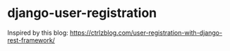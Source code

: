 # django-user-registration
Inspired by this blog: https://ctrlzblog.com/user-registration-with-django-rest-framework/
